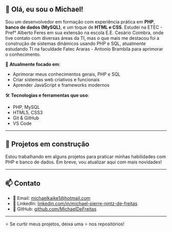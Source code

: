 ## 👋 Olá, eu sou o Michael!

Sou um desenvolvedor em formação com experiência prática em **PHP**, **banco de dados (MySQL)**, e um toque de **HTML e CSS**. Estudei na ETEC - Pref° Alberto Feres em sua extensão na escola E.E. Cesário Coimbra, onde tive contato com diversas áreas da TI, mas o que mais me destacou foi a construção de sistemas dinâmicos usando PHP e SQL, atualmente estudando TI na faculdade Fatec Araras - Antonio Brambila para aprimorar o conhecimento.

🚀 **Atualmente focado em**:
- Aprimorar meus conhecimentos gerais, PHP e SQL
- Criar sistemas web criativos e funcionais
- Aprender JavaScript e frameworks modernos

🛠️ **Tecnologias e ferramentas que uso**:
- PHP, MySQL  
- HTML5, CSS3  
- Git & GitHub  
- VS Code

---

## 🧱 Projetos em construção

Estou trabalhando em alguns projetos para praticar minhas habilidades com PHP e banco de dados. Em breve, vou atualizar aqui com mais novidades!

---

## 📫 Contato

- 📧 Email: [michaelkaike1@hotmail.com](mailto:michaelkaike1@hotmail.com)  
- 💼 LinkedIn: [linkedin.com/in/michael-pierre-nintz-de-freitas](https://br.linkedin.com/in/michael-pierre-nintz-de-freitas-55580328b)  
- 🐙 GitHub: [github.com/MichaelDeFreitas](https://github.com/MichaelDeFreitas)

---

⭐ Se curtir meus projetos, deixa uma ⭐ nos repositórios!
